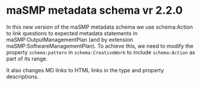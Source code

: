 # maSMP metadata schema vr 2.2.0

In this new version of the maSMP metadata schema we use schema:Action to link questions to expected metadata statements in maSMP:OutputManagementPlan (and by extension maSMP:SoftwareManagementPlan). To achieve this, we need to modify the property ```schema:pattern``` in ```schema:CreativeWork``` to include ```schema:Action``` as part of its range.

It also changes MD links to HTML links in the type and property descriptions.
